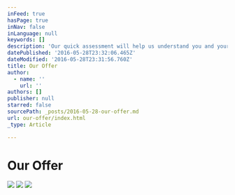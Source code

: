```yaml
---
inFeed: true
hasPage: true
inNav: false
inLanguage: null
keywords: []
description: 'Our quick assessment will help us understand you and your goals, giving us the information that we need to make accurate suggestions just for you.'
datePublished: '2016-05-28T23:32:06.465Z'
dateModified: '2016-05-28T23:31:56.760Z'
title: Our Offer
author:
  - name: ''
    url: ''
authors: []
publisher: null
starred: false
sourcePath: _posts/2016-05-28-our-offer.md
url: our-offer/index.html
_type: Article

---
```

# Our Offer
![](https://the-grid-user-content.s3-us-west-2.amazonaws.com/a64ed060-f006-482e-9d04-cd32657437f3.png)
![](https://the-grid-user-content.s3-us-west-2.amazonaws.com/3dab4c16-843e-4862-beb9-bab0db0afb9e.png)
![](https://the-grid-user-content.s3-us-west-2.amazonaws.com/dcb13cfb-559b-4107-90ad-ae9a44ab9495.png)
